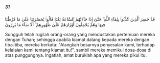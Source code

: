 ##### 31

<span class="ayah">قَدْ خَسِرَ ٱلَّذِينَ كَذَّبُوا۟ بِلِقَآءِ ٱللَّهِ ۖ حَتَّىٰٓ إِذَا جَآءَتْهُمُ ٱلسَّاعَةُ بَغْتَةًۭ قَالُوا۟ يَٰحَسْرَتَنَا عَلَىٰ مَا فَرَّطْنَا فِيهَا وَهُمْ يَحْمِلُونَ أَوْزَارَهُمْ عَلَىٰ ظُهُورِهِمْ ۚ أَلَا سَآءَ مَا يَزِرُونَ</span>

<span class="ayah_translation">Sungguh telah rugilah orang-orang yang mendustakan pertemuan mereka dengan Tuhan; sehingga apabila kiamat datang kepada mereka dengan tiba-tiba, mereka berkata: "Alangkah besarnya penyesalan kami, terhadap kelalaian kami tentang kiamat itu!", sambil mereka memikul dosa-dosa di atas punggungnya. Ingatlah, amat buruklah apa yang mereka pikul itu.</span>
